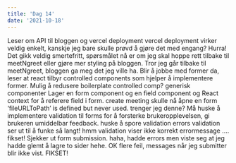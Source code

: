 ```yaml
---
title: 'Dag 14'
date: '2021-10-18'
---
```


Leser om API til bloggen og vercel deployment
vercel deployment virker veldig enkelt, kanskje jeg bare skulle prøvd å gjøre det med engang?
Hurra! 
Det gikk veldig smertefritt, spørsmålet nå er om jeg skal hoppe rett tilbake til meetNgreet eller gjøre mer styling på bloggen.
Tror jeg går tilbake til meetNgreet, bloggen ga meg det jeg ville ha.
Blir å jobbe med former da, leser at react tilbyr controlled components som hjelper å implementere former.
Mulig å redusere boilerplate controlled comp? generisk componenter
Lager en form component og en field component og React context for å referere field i form.
create meeting skulle nå åpne en form
‘fileURLToPath’ is defined but never used. trenger jeg denne?
Må huske å implementere validation til forms for å forsterke brukeropplevelsen, gi brukeren umiddelbar feedback.
huske å spore validation errors
validation ser ut til å funke så langt!
hmm validation viser ikke korrekt errormessage .... fikset!
Sjekker ut form submission.
haha, hadde errors men viste seg at jeg hadde glemt å lagre to sider hehe.
OK flere feil, messages når jeg submitter blir ikke vist. FIKSET!
